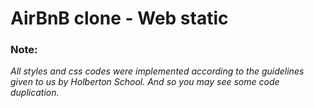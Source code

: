 # AirBnB clone - Web static

### Note:

_All styles and css codes were implemented according to the guidelines given to us by Holberton School. And so you may see some code duplication._
